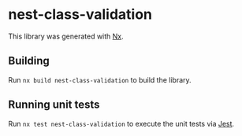 # nest-class-validation

This library was generated with [Nx](https://nx.dev).

## Building

Run `nx build nest-class-validation` to build the library.

## Running unit tests

Run `nx test nest-class-validation` to execute the unit tests via [Jest](https://jestjs.io).
